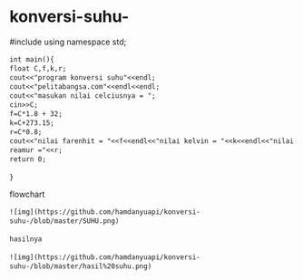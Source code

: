 # konversi-suhu-

  #include <iostream>
   using namespace std;

    int main(){
    float C,f,k,r;
    cout<<"program konversi suhu"<<endl;
    cout<<"pelitabangsa.com"<<endl<<endl;
    cout<<"masukan nilai celciusnya = ";
    cin>>C;
    f=C*1.8 + 32;
    k=C+273.15;
    r=C*0.8;
    cout<<"nilai farenhit = "<<f<<endl<<"nilai kelvin = "<<k<<endl<<"nilai reamur ="<<r;
    return 0;

    }
    
   
   flowchart
    
    ![img](https://github.com/hamdanyuapi/konversi-suhu-/blob/master/SUHU.png)
    
    hasilnya
    
    ![img](https://github.com/hamdanyuapi/konversi-suhu-/blob/master/hasil%20suhu.png)
    
